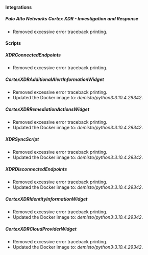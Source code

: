 
#### Integrations
##### Palo Alto Networks Cortex XDR - Investigation and Response
- Removed excessive error traceback printing.

#### Scripts
##### XDRConnectedEndpoints
- Removed excessive error traceback printing.
##### CortexXDRAdditionalAlertInformationWidget
- Removed excessive error traceback printing.
- Updated the Docker image to: *demisto/python3:3.10.4.29342*.
##### CortexXDRRemediationActionsWidget
- Removed excessive error traceback printing.
- Updated the Docker image to: *demisto/python3:3.10.4.29342*.
##### XDRSyncScript
- Removed excessive error traceback printing.
- Updated the Docker image to: *demisto/python3:3.10.4.29342*.
##### XDRDisconnectedEndpoints
- Removed excessive error traceback printing.
- Updated the Docker image to: *demisto/python3:3.10.4.29342*.
##### CortexXDRIdentityInformationWidget
- Removed excessive error traceback printing.
- Updated the Docker image to: *demisto/python3:3.10.4.29342*.
##### CortexXDRCloudProviderWidget
- Removed excessive error traceback printing.
- Updated the Docker image to: *demisto/python3:3.10.4.29342*.
